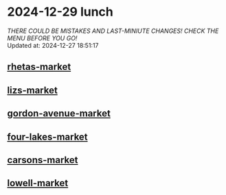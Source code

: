 # 2024-12-29 lunch  
*THERE COULD BE MISTAKES AND LAST-MINIUTE CHANGES! CHECK THE MENU BEFORE YOU GO!*  
Updated at: 2024-12-27 18:51:17  
## [rhetas-market](https://wisc-housingdining.nutrislice.com/menu/rhetas-market/lunch/2024-12-29)  
## [lizs-market](https://wisc-housingdining.nutrislice.com/menu/lizs-market/lunch/2024-12-29)  
## [gordon-avenue-market](https://wisc-housingdining.nutrislice.com/menu/gordon-avenue-market/lunch/2024-12-29)  
## [four-lakes-market](https://wisc-housingdining.nutrislice.com/menu/four-lakes-market/lunch/2024-12-29)  
## [carsons-market](https://wisc-housingdining.nutrislice.com/menu/carsons-market/lunch/2024-12-29)  
## [lowell-market](https://wisc-housingdining.nutrislice.com/menu/lowell-market/lunch/2024-12-29)  
  

